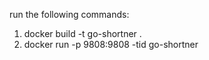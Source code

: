run the following commands:

1. docker build -t go-shortner .
2. docker run -p 9808:9808 -tid go-shortner
